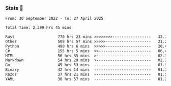 ### Stats 👋
<!--START_SECTION:waka-->

```txt
From: 30 September 2022 - To: 27 April 2025

Total Time: 2,399 hrs 45 mins

Rust                   770 hrs 23 mins >>>>>>>>-----------------   32.10 %
Other                  509 hrs 57 mins >>>>>--------------------   21.25 %
Python                 490 hrs 6 mins  >>>>>--------------------   20.42 %
C#                     155 hrs 5 mins  >>-----------------------   06.46 %
HTML                   56 hrs 35 mins  >------------------------   02.36 %
Markdown               54 hrs 29 mins  >------------------------   02.27 %
Go                     45 hrs 53 mins  -------------------------   01.91 %
Binary                 42 hrs 14 mins  -------------------------   01.76 %
Razor                  37 hrs 21 mins  -------------------------   01.56 %
YAML                   30 hrs 57 mins  -------------------------   01.29 %
```

<!--END_SECTION:waka-->

<!--
**buhaytza2005/buhaytza2005** is a ✨ _special_ ✨ repository because its `README.md` (this file) appears on your GitHub profile.

Here are some ideas to get you started:

- 🔭 I’m currently working on ...
- 🌱 I’m currently learning ...
- 👯 I’m looking to collaborate on ...
- 🤔 I’m looking for help with ...
- 💬 Ask me about ...
- 📫 How to reach me: ...
- 😄 Pronouns: ...
- ⚡ Fun fact: ...
-->


